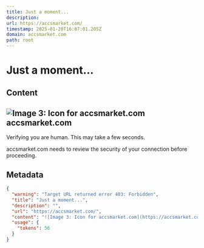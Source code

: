 ```yaml
---
title: Just a moment...
description: 
url: https://accsmarket.com/
timestamp: 2025-01-20T16:07:01.205Z
domain: accsmarket.com
path: root
---
```


# Just a moment...



## Content

![Image 3: Icon for accsmarket.com](https://accsmarket.com/favicon.ico)accsmarket.com
-------------------------------------------------------------------------------------

Verifying you are human. This may take a few seconds.

accsmarket.com needs to review the security of your connection before proceeding.

## Metadata

```json
{
  "warning": "Target URL returned error 403: Forbidden",
  "title": "Just a moment...",
  "description": "",
  "url": "https://accsmarket.com/",
  "content": "![Image 3: Icon for accsmarket.com](https://accsmarket.com/favicon.ico)accsmarket.com\n-------------------------------------------------------------------------------------\n\nVerifying you are human. This may take a few seconds.\n\naccsmarket.com needs to review the security of your connection before proceeding.",
  "usage": {
    "tokens": 56
  }
}
```
